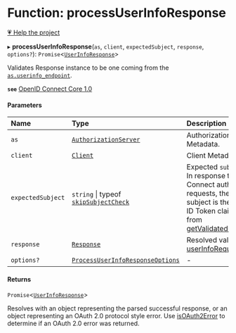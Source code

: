 # Function: processUserInfoResponse

[💗 Help the project](https://github.com/sponsors/panva)

▸ **processUserInfoResponse**(`as`, `client`, `expectedSubject`, `response`, `options?`): `Promise`<[`UserInfoResponse`](../interfaces/UserInfoResponse.md)\>

Validates Response instance to be one coming from the
[`as.userinfo_endpoint`](../interfaces/AuthorizationServer.md#userinfo_endpoint).

**`see`** [OpenID Connect Core 1.0](https://openid.net/specs/openid-connect-core-1_0.html#UserInfo)

#### Parameters

| Name | Type | Description |
| :------ | :------ | :------ |
| `as` | [`AuthorizationServer`](../interfaces/AuthorizationServer.md) | Authorization Server Metadata. |
| `client` | [`Client`](../interfaces/Client.md) | Client Metadata. |
| `expectedSubject` | `string` \| typeof [`skipSubjectCheck`](../variables/skipSubjectCheck.md) | Expected `sub` claim value. In response to OpenID Connect authentication   requests, the expected subject is the one from the ID Token claims retrieved from   [getValidatedIdTokenClaims](getValidatedIdTokenClaims.md). |
| `response` | [`Response`]( https://developer.mozilla.org/en-US/docs/Web/API/Response ) | Resolved value from [userInfoRequest](userInfoRequest.md). |
| `options?` | [`ProcessUserInfoResponseOptions`](../interfaces/ProcessUserInfoResponseOptions.md) | - |

#### Returns

`Promise`<[`UserInfoResponse`](../interfaces/UserInfoResponse.md)\>

Resolves with an object representing the parsed successful response, or an object
  representing an OAuth 2.0 protocol style error. Use [isOAuth2Error](isOAuth2Error.md) to determine if an
  OAuth 2.0 error was returned.
